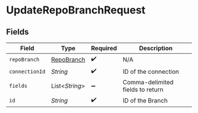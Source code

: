 # UpdateRepoBranchRequest


## Fields

| Field                                           | Type                                            | Required                                        | Description                                     |
| ----------------------------------------------- | ----------------------------------------------- | ----------------------------------------------- | ----------------------------------------------- |
| `repoBranch`                                    | [RepoBranch](../../models/shared/RepoBranch.md) | :heavy_check_mark:                              | N/A                                             |
| `connectionId`                                  | *String*                                        | :heavy_check_mark:                              | ID of the connection                            |
| `fields`                                        | List\<*String*>                                 | :heavy_minus_sign:                              | Comma-delimited fields to return                |
| `id`                                            | *String*                                        | :heavy_check_mark:                              | ID of the Branch                                |